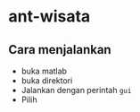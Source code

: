 # ant-wisata

## Cara menjalankan

- buka matlab
- buka direktori
- Jalankan dengan perintah
`gui`
- Pilih
